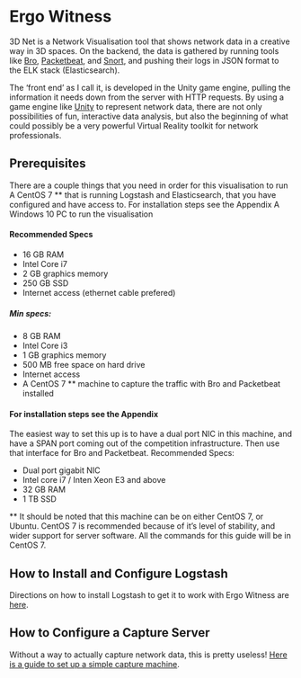 # Ergo Witness
3D Net is a Network Visualisation tool that shows network data in a creative way in 3D spaces. On the backend, the data is gathered by running tools like [Bro](https://www.bro.org/), [Packetbeat](https://www.elastic.co/products/beats/packetbeat), and [Snort](https://www.snort.org/), and pushing their logs in JSON format to the ELK stack (Elasticsearch). 

The ‘front end’ as I call it, is developed in the Unity game engine, pulling the information it needs down from the server with HTTP requests. By using a game engine like [Unity](https://unity3d.com/) to represent network data, there are not only possibilities of fun, interactive data analysis, but also the beginning of what could possibly be a very powerful Virtual Reality toolkit for network  professionals. 


## Prerequisites

There are a couple things that you need in order for this visualisation to run
A CentOS 7 **  that is running Logstash and Elasticsearch, that you have configured and have access to. 
For installation steps see the Appendix
A Windows 10 PC to run the visualisation

#### Recommended Specs
* 16 GB RAM
* Intel Core i7
* 2 GB graphics memory
* 250 GB SSD
* Internet access (ethernet cable prefered) 

##### Min specs:
* 8 GB RAM
* Intel Core i3
* 1 GB graphics memory
* 500 MB free space on hard drive
* Internet access
* A CentOS 7 ** machine to capture the traffic with Bro and Packetbeat installed

#### For installation steps see the Appendix
The easiest way to set this up is to have a dual port NIC in this machine, and have a SPAN port coming out of the competition infrastructure. Then use that interface for Bro and Packetbeat. 
Recommended Specs:
* Dual port gigabit NIC
* Intel core i7 / Inten Xeon E3 and above
* 32 GB RAM
* 1 TB SSD

** It should be noted that this machine can be on either CentOS 7, or Ubuntu. CentOS 7 is recommended because of it’s level of stability, and wider support for server software. All the commands for this guide will be in CentOS 7.


## How to Install and Configure Logstash

Directions on how to install Logstash to get it to work with Ergo Witness are [here](install_logstash.md).

## How to Configure a Capture Server

Without a way to actually capture network data, this is pretty useless! [Here is a guide to set up a simple capture machine](captureServer.md). 